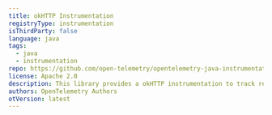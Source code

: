 ```yaml
---
title: okHTTP Instrumentation
registryType: instrumentation
isThirdParty: false
language: java
tags:
  - java
  - instrumentation
repo: https://github.com/open-telemetry/opentelemetry-java-instrumentation/tree/main/instrumentation/okhttp
license: Apache 2.0
description: This library provides a okHTTP instrumentation to track requests through OpenTelemetry.
authors: OpenTelemetry Authors
otVersion: latest
---
```

